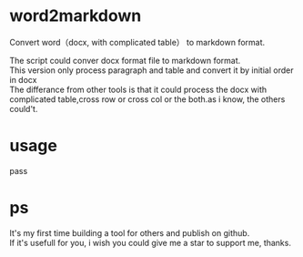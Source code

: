 # word2markdown
Convert word（docx, with complicated table） to markdown format.

The script could conver docx format file to markdown format.<br/>
This version only process paragraph and table and convert it by initial order in docx <br/>
The differance from other tools is that it could process the docx with complicated table,cross row or cross col or the both.as i know, the others could't.<br/>



# usage
pass

# ps
It's my first time building a tool for others and publish on github.<br/>
If it's usefull for you, i wish you could give me a star to support me, thanks.





